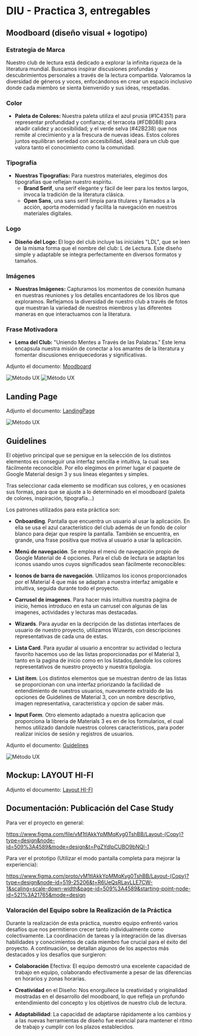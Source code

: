 # DIU - Practica 3, entregables

## Moodboard (diseño visual + logotipo)   

### Estrategia de Marca
Nuestro club de lectura está dedicado a explorar la infinita riqueza de la literatura mundial. Buscamos inspirar discusiones profundas y descubrimientos personales a través de la lectura compartida. Valoramos la diversidad de géneros y voces, enfocándonos en crear un espacio inclusivo donde cada miembro se sienta bienvenido y sus ideas, respetadas.

### Color
- **Paleta de Colores:** Nuestra paleta utiliza el azul prusia (#1C4351) para representar profundidad y confianza; el terracota (#FDB088) para añadir calidez y accesibilidad; y el verde selva (#42B238) que nos remite al crecimiento y a la frescura de nuevas ideas. Estos colores juntos equilibran seriedad con accesibilidad, ideal para un club que valora tanto el conocimiento como la comunidad.

### Tipografía
- **Nuestras Tipografías:** Para nuestros materiales, elegimos dos tipografías que reflejan nuestro espíritu.
  - **Brand Serif**, una serif elegante y fácil de leer para los textos largos, invoca la tradición de la literatura clásica.
  - **Open Sans**, una sans serif limpia para titulares y llamados a la acción, aporta modernidad y facilita la navegación en nuestros materiales digitales.

### Logo
- **Diseño del Logo:** El logo del club incluye las iniciales "LDL", que se leen de la misma forma que el nombre del club: L de Lectura. Este diseño simple y adaptable se integra perfectamente en diversos formatos y tamaños.

### Imágenes
- **Nuestras Imágenes:** Capturamos los momentos de conexión humana en nuestras reuniones y los detalles encantadores de los libros que exploramos. Reflejamos la diversidad de nuestro club a través de fotos que muestran la variedad de nuestros miembros y las diferentes maneras en que interactuamos con la literatura.

### Frase Motivadora
- **Lema del Club:** "Uniendo Mentes a Través de las Palabras." Este lema encapsula nuestra misión de conectar a los amantes de la literatura y fomentar discusiones enriquecedoras y significativas.

Adjunto el documento: [Moodboard](./ALL-Moodboard[2024]%20(Copy).pdf)

![Método UX](../img/DTR/logos.png)
![Método UX](../img/DTR/ALL-Moodboard[2024]%20(Copy).jpg)

## Landing Page

Adjunto el documento: [LandingPage](./LandingPage.pdf)

![Método UX](../img/DTR/LandingPage.png)

## Guidelines

El objetivo principal que se persigue en la selección de los distintos elementos es conseguir una interfaz sencilla e intuitiva, la cual sea fácilmente reconocible. Por ello elegimos en primer lugar el paquete de Google Material design 3 y sus líneas elegantes y simples.

Tras seleccionar cada elemento se modifican sus colores, y en ocasiones sus formas, para que se ajuste a lo determinado en el moodboard (paleta de colores, inspiración, tipografía...)

Los patrones utilizados para esta práctica son:

* **Onboarding**. Pantalla que encuentra un usuario al usar la aplicación. En ella se usa el azul característico del club además de un fondo de color blanco para dejar que respire la pantalla. También se encuentra, en grande, una frase positiva que motiva al usuario a usar la aplicación.

* **Menú de navegación**. Se emplea el menú de navegación propio de Google Material de 4 opciones. Para el club de lectura se adaptan los iconos usando unos cuyos significados sean fácilmente reconocibles:

* **Iconos de barra de navegación**. Utilizamos los iconos proporcionados por el Material 4 que más se adaptan a nuestra interfaz amigable e intuitiva, seguida durante todo el proyecto. 

* **Carrusel de imagenes**. Para hacer más intuitiva nuestra página de inicio, hemos introduco en esta un carrusel con algunas de las imagenes, actividades y lecturas mas destacadas.

* **Wizards**. Para ayudar en la decripción de las distintas interfaces de usuario de nuestro proyecto, utilizamos Wizards, con descripciones representativas de cada una de estas.

* **Lista Card**. Para ayudar al usuario a encontrar su actividad o lectura favorito hacemos uso de las listas proporcionadas por el Material 3, tanto en la pagina de inicio como en los listados,dandole los colores representativos de nuestro proyecto y nuestra tipologia.

* **List item**. Los distintos elementos que se muestran dentro de las listas se proporcionan con una interfaz priorizando la facilidad de entendimiento de nuestros usuarios, nuevamente extraido de las opciones de Guidelines de Material 3, con un nombre descriptivo, imagen representativa, caracteristica y opcion de saber más.

* **Input Form**. Otro elemento adaptado a nuestra aplicacion que proporciona la libreria de Materials 3 es en de los formularios, el cual hemos utilizado dandole nuestros colores caracteristicos, para poder realizar inicios de sesión y registros de usuarios. 

Adjunto el documento: [Guidelines](./Guidelines.pdf)

![Método UX](../img/DTR/Guidelines.png)

## Mockup: LAYOUT HI-FI

Adjunto el documento: [Layout HI-FI](./Layout%20HI-FI.pdf)

## Documentación: Publicación del Case Study

Para ver el proyecto en general:

https://www.figma.com/file/vM1tIAkkYpMMqKyg0TshBB/Layout-(Copy)?type=design&node-id=509%3A4589&mode=design&t=PgZYdIpCUBO9bNQl-1

Para ver el prototipo (Utilizar el modo pantalla completa para mejorar la experiencia):

https://www.figma.com/proto/vM1tIAkkYpMMqKyg0TshBB/Layout-(Copy)?type=design&node-id=519-25206&t=R6UeQsRLavLLE7CW-1&scaling=scale-down-width&page-id=509%3A4589&starting-point-node-id=521%3A21765&mode=design

### Valoración del Equipo sobre la Realización de la Práctica
Durante la realización de esta práctica, nuestro equipo enfrentó varios desafíos que nos permitieron crecer tanto individualmente como colectivamente. La coordinación de tareas y la integración de las diversas habilidades y conocimientos de cada miembro fue crucial para el éxito del proyecto. A continuación, se detallan algunos de los aspectos más destacados y los desafíos que surgieron:

* **Colaboración** Efectiva: El equipo demostró una excelente capacidad de trabajo en equipo, colaborando efectivamente a pesar de las diferencias en horarios y zonas horarias.
  
* **Creatividad** en el Diseño: Nos enorgullece la creatividad y originalidad mostradas en el desarrollo del moodboard, lo que refleja un profundo entendimiento del concepto y los objetivos de nuestro club de lectura.
  
* **Adaptabilidad**: La capacidad de adaptarse rápidamente a los cambios y a las nuevas herramientas de diseño fue esencial para mantener el ritmo de trabajo y cumplir con los plazos establecidos.
